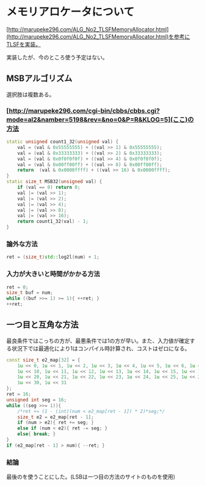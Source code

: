 # メモリアロケータについて

[http://marupeke296.com/ALG_No2_TLSFMemoryAllocator.html](http://marupeke296.com/ALG_No2_TLSFMemoryAllocator.html)を参考にTLSFを実装。

実装したが、今のところ使う予定はない。

## MSBアルゴリズム

選択肢は複数ある。

### [http://marupeke296.com/cgi-bin/cbbs/cbbs.cgi?mode=al2&namber=5198&rev=&no=0&P=R&KLOG=5](ここ)の方法

```cpp
static unsigned count1_32(unsigned val) {
	val = (val & 0x55555555) + ((val >> 1) & 0x55555555);
	val = (val & 0x33333333) + ((val >> 2) & 0x33333333);
	val = (val & 0x0f0f0f0f) + ((val >> 4) & 0x0f0f0f0f);
	val = (val & 0x00ff00ff) + ((val >> 8) & 0x00ff00ff);
	return  (val & 0x0000ffff) + ((val >> 16) & 0x0000ffff);
}
static size_t MSB32(unsigned val) {
	if (val == 0) return 0;
	val |= (val >> 1);
	val |= (val >> 2);
	val |= (val >> 4);
	val |= (val >> 8);
	val |= (val >> 16);
	return count1_32(val) - 1;
}
```

### 論外な方法

```cpp
ret = (size_t)std::log2l(num) + 1;
```

### 入力が大きいと時間がかかる方法

```cpp
ret = 0;
size_t buf = num;
while ((buf >>= 1) >= 1){ ++ret; }
++ret;
```

## 一つ目と互角な方法

最良条件ではこっちの方が、最悪条件では1の方が早い。また、入力値が確定する状況下では最適化により1はコンパイル時計算され、コストはゼロになる。

```cpp
const size_t e2_map[32] = {
	1u << 0, 1u << 1, 1u << 2, 1u << 3, 1u << 4, 1u << 5, 1u << 6, 1u << 7, 1u << 8, 1u << 9,
	1u << 10, 1u << 11, 1u << 12, 1u << 13, 1u << 14, 1u << 15, 1u << 16, 1u << 17, 1u << 18, 1u << 19,
	1u << 20, 1u << 21, 1u << 22, 1u << 23, 1u << 24, 1u << 25, 1u << 26, 1u << 27, 1u << 28, 1u << 29,
	1u << 30, 1u << 31
};
ret = 16;
unsigned int seg = 16;
while ((seg >>= 1)){
	/*ret += (1 - (int)(num < e2_map[ret - 1]) * 2)*seg;*/
	size_t e2 = e2_map[ret - 1];
	if (num > e2){ ret += seg; }
	else if (num < e2){ ret -= seg; }
	else{ break; }
}			
if (e2_map[ret - 1] > num){ --ret; }
```

### 結論

最後のを使うことにした。(LSBは一つ目の方法のサイトのものを使用)
